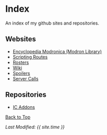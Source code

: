 # Index

An index of my github sites and repositories.

## Websites

* [Encyclopedia Modronica (Modron Library)](https://emmotes.github.io/ic_modron_library/)
* [Scripting Routes](https://emmotes.github.io/ic_scripting_routes/)
* [Rosters](https://emmotes.github.io/ic_rosters/)
* [Wiki](https://emmotes.github.io/ic_wiki/)
* [Spoilers](https://emmotes.github.io/ic_spoilers/)
* [Server Calls](https://emmotes.github.io/ic_servercalls/)

## Repositories

* [IC Addons](https://github.com/Emmotes/IC_Addons)

[Back to Top](#top)

*Last Modified: {{ site.time }}*